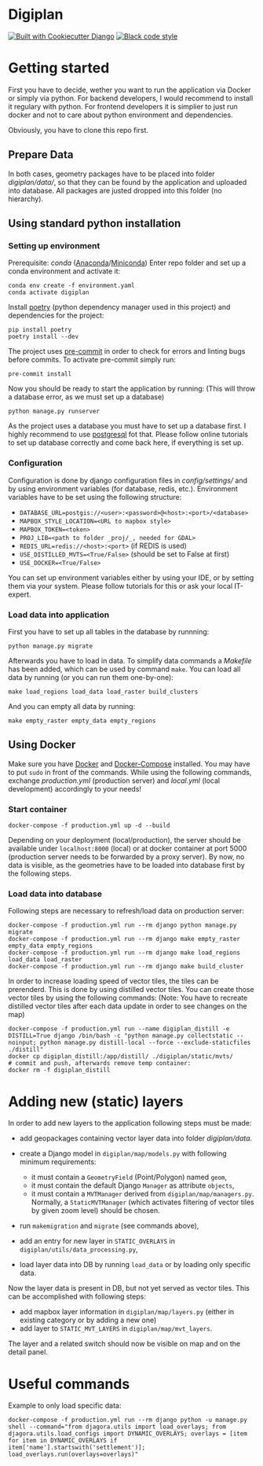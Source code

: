 # Digiplan

[![Built with Cookiecutter Django](https://img.shields.io/badge/built%20with-Cookiecutter%20Django-ff69b4.svg)](https://github.com/pydanny/cookiecutter-django/)
[![Black code style](https://img.shields.io/badge/code%20style-black-000000.svg)](https://github.com/ambv/black)

# Getting started

First you have to decide, wether you want to run the application via Docker or simply via python.
For backend developers, I would recommend to install it regulary with python.
For frontend developers it is simplier to just run docker and not to care about python environment and dependencies.

Obviously, you have to clone this repo first.

## Prepare Data

In both cases, geometry packages have to be placed into folder _digiplan/data/_,
so that they can be found by the application and uploaded into database.
All packages are justed dropped into this folder (no hierarchy).

## Using standard python installation

### Setting up environment

Prerequisite: _conda_ ([Anaconda](https://docs.anaconda.com/anaconda/install/)/[Miniconda](https://conda.io/en/latest/miniconda.html))
Enter repo folder and set up a conda environment and activate it:
```
conda env create -f environment.yaml
conda activate digiplan
```
Install [poetry](https://python-poetry.org/) (python dependency manager used in this project) and dependencies for the project:
```
pip install poetry
poetry install --dev
```
The project uses [pre-commit](https://pre-commit.com/) in order to check for errors and linting bugs before commits.
To activate pre-commit simply run:
```
pre-commit install
```
Now you should be ready to start the application by running:
(This will throw a database error, as we must set up a database)
```
python manage.py runserver
```
As the project uses a database you must have to set up a database first.
I highly recommend to use [postgresql](https://www.postgresql.org/) fot that.
Please follow online tutorials to set up database correctly and come back here, if everything is set up.

### Configuration

Configuration is done by django configuration files in _config/settings/_ and by using environment variables (for database, redis, etc.).
Environment variables have to be set using the following structure:
- `DATABASE_URL=postgis://<user>:<password>@<host>:<port>/<database>`
- `MAPBOX_STYLE_LOCATION=<URL to mapbox style>`
- `MAPBOX_TOKEN=<token>`
- `PROJ_LIB=<path to folder _proj/_, needed for GDAL>`
- `REDIS_URL=redis://<host>:<port>` (if REDIS is used)
- `USE_DISTILLED_MVTS=<True/False>` (should be set to False at first)
- `USE_DOCKER=<True/False>`

You can set up environment variables either by using your IDE, or by setting them via your system.
Please follow tutorials for this or ask your local IT-expert.

### Load data into application

First you have to set up all tables in the database by runnning:
```
python manage.py migrate
```
Afterwards you have to load in data. To simplify data commands a _Makefile_ has been added, which can be used by command `make`.
You can load all data by running (or you can run them one-by-one):
```
make load_regions load_data load_raster build_clusters
```
And you can empty all data by running:
```
make empty_raster empty_data empty_regions
```

## Using Docker

Make sure you have [Docker](https://docs.docker.com/get-docker/) and [Docker-Compose](https://docs.docker.com/compose/install/) installed.
You may have to put `sudo` in front of the commands.
While using the following commands, exchange _production.yml_ (production server) and _local.yml_ (local development) accordingly to your needs!

### Start container

```
docker-compose -f production.yml up -d --build
```

Depending on your deployment (local/production), the server should be available under `localhost:8000` (local) or
at docker container at port 5000 (production server needs to be forwarded by a proxy server).
By now, no data is visible, as the geometries have to be loaded into database first by the following steps.

### Load data into database

Following steps are necessary to refresh/load data on production server:
```
docker-compose -f production.yml run --rm django python manage.py migrate
docker-compose -f production.yml run --rm django make empty_raster empty_data empty_regions
docker-compose -f production.yml run --rm django make load_regions load_data load_raster
docker-compose -f production.yml run --rm django make build_cluster
```

In order to increase loading speed of vector tiles, the tiles can be prerenderd. This is done by using distilled vector tiles.
You can create those vector tiles by using the following commands:
(Note: You have to recreate distilled vector tiles after each data update in order to see changes on the map)

```
docker-compose -f production.yml run --name digiplan_distill -e DISTILL=True django /bin/bash -c "python manage.py collectstatic --noinput; python manage.py distill-local --force --exclude-staticfiles ./distill"
docker cp digiplan_distill:/app/distill/ ./digiplan/static/mvts/
# commit and push, afterwards remove temp container:
docker rm -f digiplan_distill
```

# Adding new (static) layers

In order to add new layers to the application following steps must be made:

- add geopackages containing vector layer data into folder _digiplan/data_.
- create a Django model in `digiplan/map/models.py` with following minimum requirements:

  - it must contain a `GeometryField` (Point/Polygon) named `geom`,
  - it must contain the default Django `Manager` as attribute `objects`,
  - it must contain a `MVTManager` derived from `digiplan/map/managers.py`.
    Normally, a `StaticMVTManager` (which activates filtering of vector tiles by given zoom level) should be chosen.

- run `makemigration` and `migrate` (see commands above),
- add an entry for new layer in `STATIC_OVERLAYS` in `digiplan/utils/data_processing.py`,
- load layer data into DB by running `load_data` or by loading only specific data.

Now the layer data is present in DB, but not yet served as vector tiles. This can be accomplished with following steps:

- add mapbox layer information in `digiplan/map/layers.py` (either in existing category or by adding a new one)
- add layer to `STATIC_MVT_LAYERS` in `digiplan/map/mvt_layers`.

The layer and a related switch should now be visible on map and on the detail panel.

# Useful commands

Example to only load specific data:

```
docker-compose -f production.yml run --rm django python -u manage.py shell --command="from djagora.utils import load_overlays; from djagora.utils.load_configs import DYNAMIC_OVERLAYS; overlays = [item for item in DYNAMIC_OVERLAYS if item['name'].startswith('settlement')]; load_overlays.run(overlays=overlays)"
```
